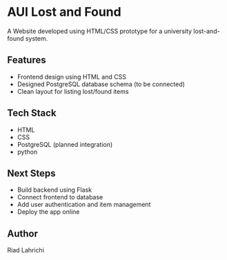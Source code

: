 # AUI Lost and Found

A Website developed using HTML/CSS  prototype for a university lost-and-found system.

## Features

- Frontend design using HTML and CSS
- Designed PostgreSQL database schema (to be connected)
- Clean layout for listing lost/found items

## Tech Stack

- HTML
- CSS
- PostgreSQL (planned integration)
- python

## Next Steps

- Build backend using Flask 
- Connect frontend to database
- Add user authentication and item management
- Deploy the app online

## Author

Riad Lahrichi
